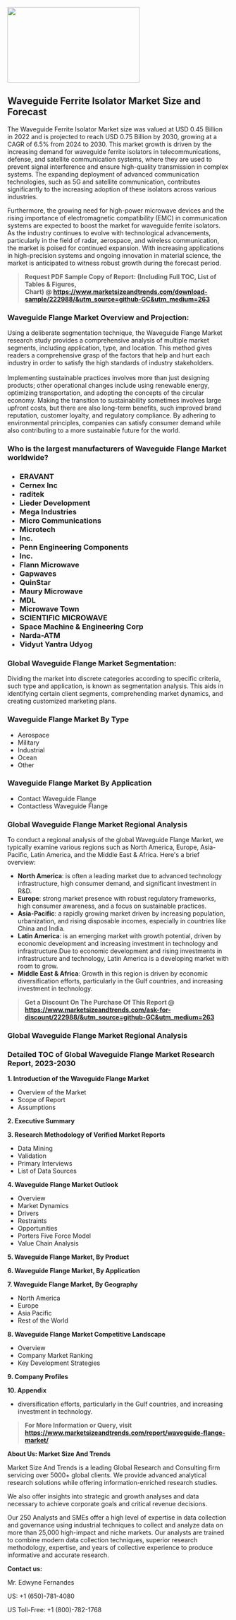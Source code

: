 <p><img class="alignnone size-medium wp-image-20088" src="https://ffe5etoiles.com/wp-content/uploads/2024/12/MST1-300x171.png" alt="" width="300" height="171" /></p><h2>Waveguide Ferrite Isolator Market Size and Forecast</h2><p>The Waveguide Ferrite Isolator Market size was valued at USD 0.45 Billion in 2022 and is projected to reach USD 0.75 Billion by 2030, growing at a CAGR of 6.5% from 2024 to 2030. This market growth is driven by the increasing demand for waveguide ferrite isolators in telecommunications, defense, and satellite communication systems, where they are used to prevent signal interference and ensure high-quality transmission in complex systems. The expanding deployment of advanced communication technologies, such as 5G and satellite communication, contributes significantly to the increasing adoption of these isolators across various industries. </p><p>Furthermore, the growing need for high-power microwave devices and the rising importance of electromagnetic compatibility (EMC) in communication systems are expected to boost the market for waveguide ferrite isolators. As the industry continues to evolve with technological advancements, particularly in the field of radar, aerospace, and wireless communication, the market is poised for continued expansion. With increasing applications in high-precision systems and ongoing innovation in material science, the market is anticipated to witness robust growth during the forecast period.</p></p><blockquote id="" class=""><strong>Request PDF Sample Copy of Report: (Including Full TOC, List of Tables &amp; Figures, Chart)&nbsp;@&nbsp;<strong><a href="https://www.marketsizeandtrends.com/download-sample/222988/&utm_source=github-GC&utm_medium=263" target="_blank">https://www.marketsizeandtrends.com/download-sample/222988/&utm_source=github-GC&utm_medium=263</a></strong></strong></blockquote><h3 id="" class="">Waveguide Flange Market&nbsp;Overview and Projection:</h3><p id="" class="">Using a deliberate segmentation technique, the Waveguide Flange Market research study provides a comprehensive analysis of multiple market segments, including application, type, and location. This method gives readers a comprehensive grasp of the factors that help and hurt each industry in order to satisfy the high standards of industry stakeholders. <br /> <br />Implementing sustainable practices involves more than just designing products; other operational changes include using renewable energy, optimizing transportation, and adopting the concepts of the circular economy. Making the transition to sustainability sometimes involves large upfront costs, but there are also long-term benefits, such improved brand reputation, customer loyalty, and regulatory compliance. By adhering to environmental principles, companies can satisfy consumer demand while also contributing to a more sustainable future for the world.</p><h3 id="" class="">Who is the largest manufacturers of&nbsp;Waveguide Flange Market worldwide?</h3><h3 class=""><p><ul><li>ERAVANT </li><li> Cernex Inc </li><li> raditek </li><li> Lieder Development </li><li> Mega Industries </li><li> Micro Communications </li><li> Microtech </li><li> Inc. </li><li> Penn Engineering Components </li><li> Inc. </li><li> Flann Microwave </li><li> Gapwaves </li><li> QuinStar </li><li> Maury Microwave </li><li> MDL </li><li> Microwave Town </li><li> SCIENTIFIC MICROWAVE </li><li> Space Machine & Engineering Corp </li><li> Narda-ATM </li><li> Vidyut Yantra Udyog</li></ul></p></h3><h3 id="" class="">Global&nbsp;Waveguide Flange Market Segmentation:</h3><p id="" class="">Dividing the market into discrete categories according to specific criteria, such type and application, is known as segmentation analysis. This aids in identifying certain client segments, comprehending market dynamics, and creating customized marketing plans.</p><h3 id="" class="">Waveguide Flange Market&nbsp;By Type</h3><p><p><ul><li>Aerospace</li><li> Military</li><li> Industrial</li><li> Ocean</li><li> Other</p></li></ul></p></p><h3 id="" class="">Waveguide Flange Market&nbsp;By Application</h3><p class=""><p><ul><li>Contact Waveguide Flange</li><li> Contactless Waveguide Flange</li></ul></p></p><h3 id="" class="">Global Waveguide Flange Market Regional Analysis</h3><p id="" class="">To conduct a regional analysis of the global Waveguide Flange Market, we typically examine various regions such as North America, Europe, Asia-Pacific, Latin America, and the Middle East &amp; Africa. Here's a brief overview:</p><ul><li><strong>North America</strong>: is often a leading market due to advanced technology infrastructure, high consumer demand, and significant investment in R&amp;D.</li><li><strong>Europe</strong>: strong market presence with robust regulatory frameworks, high consumer awareness, and a focus on sustainable practices.</li><li><strong>Asia-Pacific</strong>: a rapidly growing market driven by increasing population, urbanization, and rising disposable incomes, especially in countries like China and India.</li><li><strong>Latin America</strong>: is an emerging market with growth potential, driven by economic development and increasing investment in technology and infrastructure.Due to economic development and rising investments in infrastructure and technology, Latin America is a developing market with room to grow.</li><li><strong>Middle East &amp; Africa</strong>: Growth in this region is driven by economic diversification efforts, particularly in the Gulf countries, and increasing investment in technology.</li></ul><blockquote id="" class=""><strong>Get a Discount On The Purchase Of This Report @ <strong><a href="https://www.marketsizeandtrends.com/ask-for-discount/222988/&utm_source=github-GC&utm_medium=263" target="_blank">https://www.marketsizeandtrends.com/ask-for-discount/222988/&utm_source=github-GC&utm_medium=263</a></strong></strong></blockquote><h3 id="" class="">Global Waveguide Flange Market Regional Analysis</h3><h3 id="" class="">Detailed TOC of Global Waveguide Flange Market Research Report, 2023-2030</h3><p id="" class=""><strong>1. Introduction of the Waveguide Flange Market</strong></p><ul><li>Overview of the Market</li><li>Scope of Report</li><li>Assumptions</li></ul><p id="" class=""><strong>2. Executive Summary</strong></p><p id="" class=""><strong>3. Research Methodology of Verified Market Reports</strong></p><ul><li>Data Mining</li><li>Validation</li><li>Primary Interviews</li><li>List of Data Sources</li></ul><p id="" class=""><strong>4. Waveguide Flange Market Outlook</strong></p><ul><li>Overview</li><li>Market Dynamics</li><li>Drivers</li><li>Restraints</li><li>Opportunities</li><li>Porters Five Force Model</li><li>Value Chain Analysis</li></ul><p id="" class=""><strong>5. Waveguide Flange Market, By Product</strong></p><p id="" class=""><strong>6. Waveguide Flange Market, By Application</strong></p><p id="" class=""><strong>7. Waveguide Flange Market, By Geography</strong></p><ul><li>North America</li><li>Europe</li><li>Asia Pacific</li><li>Rest of the World</li></ul><p id="" class=""><strong>8. Waveguide Flange Market Competitive Landscape</strong></p><ul><li>Overview</li><li>Company Market Ranking</li><li>Key Development Strategies</li></ul><p id="" class=""><strong>9. Company Profiles</strong></p><p id="" class=""><strong>10. Appendix</strong></p><ul><li>diversification efforts, particularly in the Gulf countries, and increasing investment in technology.</li></ul><blockquote id="" class=""><strong>For More Information or Query, visit <strong><strong><a href="https://www.marketsizeandtrends.com/report/waveguide-flange-market/" target="_blank">https://www.marketsizeandtrends.com/report/waveguide-flange-market/</a></strong></strong></strong></blockquote><p id="" class=""><strong>About Us: Market Size And Trends</strong></p><p id="" class="">Market Size And Trends is a leading Global Research and Consulting firm servicing over 5000+ global clients. We provide advanced analytical research solutions while offering information-enriched research studies.</p><p id="" class="">We also offer insights into strategic and growth analyses and data necessary to achieve corporate goals and critical revenue decisions.</p><p id="" class="">Our 250 Analysts and SMEs offer a high level of expertise in data collection and governance using industrial techniques to collect and analyze data on more than 25,000 high-impact and niche markets. Our analysts are trained to combine modern data collection techniques, superior research methodology, expertise, and years of collective experience to produce informative and accurate research.</p><p id="" class=""><strong>Contact us:</strong></p><p id="" class="">Mr. Edwyne Fernandes</p><p id="" class="">US: +1 (650)-781-4080</p><p id="" class="">US Toll-Free: +1 (800)-782-1768</p>
